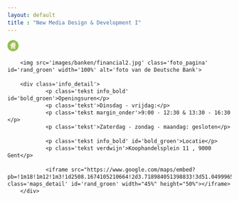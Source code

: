 ```yaml
---
layout: default
title : "New Media Design & Development I"
---
```

<div class='hoofdpagina_titel' id='banken'>

</div>

<div class='homebutton_banken'><a href="index.html" class='groen'>
        <img src="images/groen.png" height='25px'>
</a></div>

<div class='container_detail'>

        <img src='images/banken/financial2.jpg' class='foto_pagina' id='rand_groen' width='100%' alt='foto van de Deutsche Bank'>

        <div class='info_detail'>
                <p class='tekst info_bold' id='bold_groen'>Openingsuren</p>
                <p class='tekst'>Dinsdag - vrijdag:</p> 
                <p class='tekst margin_onder'>9:00 - 12:30 & 13:30 - 16:30 </p>
                <p class='tekst'>Zaterdag - zondag - maandag: gesloten</p>
                
                <p class='tekst info_bold' id='bold_groen'>Locatie</p>
                <p class='tekst verdwijn'>Koophandelsplein 11 , 9000 Gent</p>

                <iframe src="https://www.google.com/maps/embed?pb=!1m18!1m12!1m3!1d2508.1674105210664!2d3.718984051398833!3d51.0499965517633!2m3!1f0!2f0!3f0!3m2!1i1024!2i768!4f13.1!3m3!1m2!1s0x47c371447cc1e469%3A0xf926fb1c07a26eec!2sKoophandelsplein+11%2C+9000+Gent!5e0!3m2!1snl!2sbe!4v1482420254599" class='maps_detail' id='rand_groen' width="45%" height="50%"></iframe>
        </div>

</div>

<script src="js/bank.js"></script>

